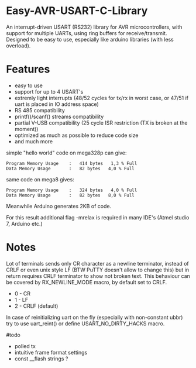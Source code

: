 # Easy-AVR-USART-C-Library
An interrupt-driven USART (RS232) library for AVR microcontrollers, with support for multiple UARTs, using ring
buffers for receive/transmit. Designed to be easy to use, especially like arduino libraries (with less overload).

# Features
- easy to use
- support for up to 4 USART's
- extremly light interrupts (48/52 cycles for tx/rx in worst case, or 47/51 if uart is placed in IO address space)
- RS 485 compatibility
- printf()/scanf() streams compatibility
- partial V-USB compatibility (25 cycle ISR restriction (TX is broken at the moment))
- optimized as much as possible to reduce code size
- and much more

simple "hello world" code on mega328p can give:

	Program Memory Usage 	:	414 bytes   1,3 % Full
	Data Memory Usage 		:	82 bytes   4,0 % Full

same code on mega8 gives:

	Program Memory Usage 	:	324 bytes   4,0 % Full
	Data Memory Usage 		:	82 bytes   8,0 % Full

Meanwhile Arduino generates 2KB of code.

For this result additional flag -mrelax is required in many IDE's (Atmel studio 7, Arduino etc.)

# Notes
Lot of terminals sends only CR character as a newline terminator, instead of CRLF or even unix style LF
(BTW PuTTY doesn't allow to change this) but in return requires CRLF terminator to show not broken text.
This behaviour can be covered by RX_NEWLINE_MODE macro, by default set to CRLF.

- 0 - CR
- 1 - LF
- 2 - CRLF (default)

In case of reinitializing uart on the fly (especially with non-constant ubbr) try to use uart_reint() or define USART_NO_DIRTY_HACKS macro.

#todo
- polled tx
- intuitive frame format settings
- const __flash strings ?
